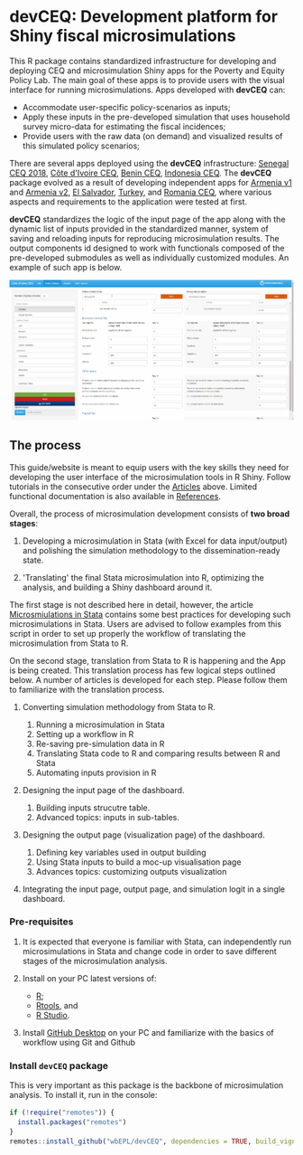 # **devCEQ**: Development platform for Shiny fiscal microsimulations

This R package contains standardized infrastructure for developing and deploying CEQ and microsimulation Shiny apps for the Poverty and Equity Policy Lab. The main goal of these apps is to provide users with the visual interface for running microsimulations. Apps developed with **devCEQ** can:

-   Accommodate user-specific policy-scenarios as inputs;
-   Apply these inputs in the pre-developed simulation that uses household survey micro-data for estimating the fiscal incidences;
-   Provide users with the raw data (on demand) and visualized results of this simulated policy scenarios;

There are several apps deployed using the **devCEQ** infrastructure: [Senegal CEQ 2018](https://datanalytics.worldbank.org/senceqapp2018/), [Côte d'Ivoire CEQ](https://datanalytics.worldbank.org/civCEQapp/), [Benin CEQ](https://datanalytics.worldbank.org/benCEQapp/), [Indonesia CEQ](https://datanalytics.worldbank.org/idnCEQ2019/). The **devCEQ** package evolved as a result of developing independent apps for [Armenia v1](https://datanalytics.worldbank.org/armCEQapp/) and [Armenia v2](https://datanalytics.worldbank.org/armenia-ceq/), [El Salvador](https://datanalytics.worldbank.org/el-salvador-fiscal-and-equity-tool/), [Turkey](https://datanalytics.worldbank.org/turkey-tax-simulation-tool/), and [Romania CEQ](https://datanalytics.worldbank.org/romania-sim-tool/), where various aspects and requirements to the application were tested at first.

**devCEQ** standardizes the logic of the input page of the app along with the dynamic list of inputs provided in the standardized manner, system of saving and reloading inputs for reproducing microsimulation results. The output components id designed to work with functionals composed of the pre-developed submodules as well as individually customized modules. An example of such app is below.

![](man/figures/app-overview.gif)

## The process 

This guide/website is meant to equip users with the key skills they need for developing the user interface of the microsimulation tools in R Shiny. Follow tutorials in the consecutive order under the [Articles](https://wbepl.github.io/devCEQ/articles/index.html) above. Limited functional documentation is also available in [References](https://wbepl.github.io/devCEQ/reference/index.html). 

Overall, the process of microsimulation development consists of **two broad stages**:

1.  Developing a microsimulation in Stata (with Excel for data input/output) and polishing the simulation methodology to the dissemination-ready state.

2.  'Translating' the final Stata microsimulation into R, optimizing the analysis, and building a Shiny dashboard around it.

The first stage is not described here in detail, however, the article [Microsmiulations in Stata](https://wbepl.github.io/devCEQ/articles/microsim-stata.Rmd) contains some best practices for developing such microsimulations in Stata. Users are advised to follow examples from this script in order to set up properly the workflow of translating the microsimulation from Stata to R.

On the second stage, translation from Stata to R is happening and the App is being created. This translation process has few logical steps outlined below. A number of articles is developed for each step. Please follow them to familiarize with the translation process.

1.  Converting simulation methodology from Stata to R.

    1.  Running a microsimulation in Stata
    2.  Setting up a workflow in R
    3.  Re-saving pre-simulation data in R
    4.  Translating Stata code to R and comparing results between R and Stata
    5.  Automating inputs provision in R
    
2.  Designing the input page of the dashboard.

    1.  Building inputs strucutre table.
    2.  Advanced topics: inputs in sub-tables.

3.  Designing the output page (visualization page) of the dashboard.

    1.  Defining key variables used in output building
    2.  Using Stata inputs to build a moc-up visualisation page
    3.  Advances topics: customizing outputs visualization
    
4.  Integrating the input page, output page, and simulation logit in a single dashboard.

<!-- 5.  Troubleshooting and improving the analysis. -->


### Pre-requisites

1.  It is expected that everyone is familiar with Stata, can independently run microsimulations in Stata and change code in order to save different stages of the microsimulation analysis.

2.  Install on your PC latest versions of:

    -   [R](https://cran.r-project.org/bin/windows/base/);
    -   [Rtools](https://cran.r-project.org/bin/windows/Rtools/rtools43/rtools.html), and 
    -   [R Studio](https://posit.co/download/rstudio-desktop/).

3.  Install [GitHub Desktop](https://desktop.github.com/) on your PC and familiarize with the basics of workflow using Git and Github 

### Install `devCEQ` package 

This is very important as this package is the backbone of microsimulation analysis. To install it, run in the console:

```r
if (!require("remotes")) {
  install.packages("remotes")
}
remotes::install_github("wbEPL/devCEQ", dependencies = TRUE, build_vignettes = FALSE)
```
